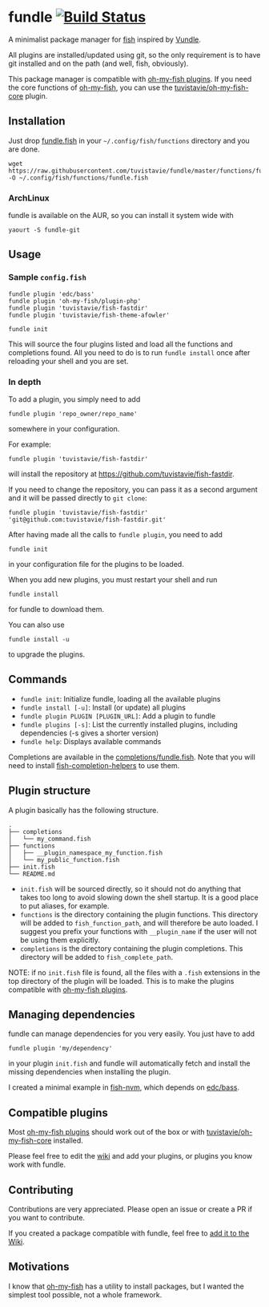 # fundle [![Build Status](https://travis-ci.org/tuvistavie/fundle.svg?branch=master)](https://travis-ci.org/tuvistavie/fundle)

A minimalist package manager for [fish](http://fishshell.com/) inspired by [Vundle](https://github.com/VundleVim/Vundle.vim).


All plugins are installed/updated using git, so the only requirement is to have
git installed and on the path (and well, fish, obviously).

This package manager is compatible with [oh-my-fish plugins](https://github.com/oh-my-fish).
If you need the core functions of [oh-my-fish](https://github.com/oh-my-fish),
you can use the [tuvistavie/oh-my-fish-core](https://github.com/tuvistavie/oh-my-fish-core) plugin.

## Installation

Just drop [fundle.fish](functions/fundle.fish) in your `~/.config/fish/functions` directory and you are done.

```
wget https://raw.githubusercontent.com/tuvistavie/fundle/master/functions/fundle.fish -O ~/.config/fish/functions/fundle.fish
```

### ArchLinux

fundle is available on the AUR, so you can install it system wide with

```
yaourt -S fundle-git
```

## Usage

### Sample `config.fish`

```
fundle plugin 'edc/bass'
fundle plugin 'oh-my-fish/plugin-php'
fundle plugin 'tuvistavie/fish-fastdir'
fundle plugin 'tuvistavie/fish-theme-afowler'

fundle init
```

This will source the four plugins listed and load all the functions and completions found.
All you need to do is to run `fundle install` once after reloading your shell and you are set.

### In depth

To add a plugin, you simply need to add

```
fundle plugin 'repo_owner/repo_name'
```

somewhere in your configuration.

For example:

```
fundle plugin 'tuvistavie/fish-fastdir'
```

will install the repository at https://github.com/tuvistavie/fish-fastdir.

If you need to change the repository, you can pass it as a second argument and
it will be passed directly to `git clone`:

```
fundle plugin 'tuvistavie/fish-fastdir' 'git@github.com:tuvistavie/fish-fastdir.git'
```

After having made all the calls to `fundle plugin`, you need to add

```
fundle init
```

in your configuration file for the plugins to be loaded.

When you add new plugins, you must restart your shell and run

```
fundle install
```

for fundle to download them.

You can also use

```
fundle install -u
```

to upgrade the plugins.

## Commands

* `fundle init`: Initialize fundle, loading all the available plugins
* `fundle install [-u]`: Install (or update) all plugins
* `fundle plugin PLUGIN [PLUGIN_URL]`: Add a plugin to fundle
* `fundle plugins [-s]`: List the currently installed plugins, including dependencies (-s gives a shorter version)
* `fundle help`: Displays available commands

Completions are available in the [completions/fundle.fish](./completions/fundle.fish).
Note that you will need to install [fish-completion-helpers](https://github.com/tuvistavie/fish-completion-helpers)
to use them.

## Plugin structure

A plugin basically has the following structure.

```
.
├── completions
│   └── my_command.fish
├── functions
│   ├── __plugin_namespace_my_function.fish
│   └── my_public_function.fish
├── init.fish
└── README.md
```

* `init.fish` will be sourced directly, so it should not do anything that takes too long
  to avoid slowing down the shell startup. It is a good place to put aliases, for example.
* `functions` is the directory containing the plugin functions. This directory will
  be added to `fish_function_path`, and will therefore be auto loaded. I suggest you
  prefix your functions with `__plugin_name` if the user will not be using them explicitly.
* `completions` is the directory containing the plugin completions. This directory will
  be added to `fish_complete_path`.

NOTE: if no `init.fish` file is found, all the files with a `.fish` extensions in the
top directory of the plugin will be loaded. This is to make the plugins compatible with
[oh-my-fish plugins](https://github.com/oh-my-fish).

## Managing dependencies

fundle can manage dependencies for you very easily.
You just have to add

```
fundle plugin 'my/dependency'
```

in your plugin `init.fish` and fundle will automatically fetch and install the
missing dependencies when installing the plugin.

I created a minimal example in [fish-nvm](https://github.com/tuvistavie/fish-nvm),
which depends on [edc/bass](https://github.com/edc/bass).

## Compatible plugins

Most [oh-my-fish plugins](https://github.com/oh-my-fish) should work out of the box
or with [tuvistavie/oh-my-fish-core](https://github.com/tuvistavie/oh-my-fish-core) installed.

Please feel free to edit the [wiki](https://github.com/tuvistavie/fundle/wiki) and add
your plugins, or plugins you know work with fundle.

## Contributing

Contributions are very appreciated. Please open an issue or create a PR if you
want to contribute.

If you created a package compatible with fundle, feel free to [add it to the Wiki](https://github.com/tuvistavie/fundle/wiki/Home/_edit).

## Motivations

I know that [oh-my-fish](https://github.com/oh-my-fish/oh-my-fish) has a utility to
install packages, but I wanted the simplest tool possible, not a whole framework.
